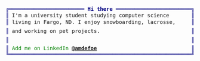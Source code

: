 <pre style="font-family:Menlo,'DejaVu Sans Mono',consolas,'Courier New',monospace"><span style="color: #000080; text-decoration-color: #000080">╔════════════════════════ </span><span style="color: #000080; text-decoration-color: #000080; font-weight: bold">Hi there</span><span style="color: #000080; text-decoration-color: #000080"> ════════════════════════╗</span> 🤓 Anthony DeFoe          
<span style="color: #000080; text-decoration-color: #000080">║</span> I'm a university student studying computer science       <span style="color: #000080; text-decoration-color: #000080">║</span> <span style="color: #008080; text-decoration-color: #008080">┣━━ </span>Projects      
<span style="color: #000080; text-decoration-color: #000080">║</span> living in Fargo, ND. I enjoy snowboarding, lacrosse,     <span style="color: #000080; text-decoration-color: #000080">║</span> <span style="color: #008080; text-decoration-color: #008080">┃   </span><span style="color: #008000; text-decoration-color: #008000">┣━━ </span>⭐ <a href="https://github.com/defoeam/Herd">Herd</a>            
<span style="color: #000080; text-decoration-color: #000080">║</span> and working on pet projects.                             <span style="color: #000080; text-decoration-color: #000080">║</span> <span style="color: #008080; text-decoration-color: #008080">┃   </span><span style="color: #008000; text-decoration-color: #008000">┣━━ </span>⭐ <a href="https://github.com/defoeam/Sigma4">Sigma4</a>    
<span style="color: #000080; text-decoration-color: #000080">║</span>                                                          <span style="color: #000080; text-decoration-color: #000080">║</span> <span style="color: #008080; text-decoration-color: #008080">┃   </span><span style="color: #008000; text-decoration-color: #008000">┗━━ </span>⭐ <a href="https://github.com/defoeam/MarketMock">MarketMock</a>          
<span style="color: #000080; text-decoration-color: #000080">║</span> <span style="color: #008000; text-decoration-color: #008000">Add me on LinkedIn </span><span style="color: #008000; text-decoration-color: #008000; font-weight: bold"><a href="https://linkedin.com/in/amdefoe">@amdefoe</a></span>                              <span style="color: #000080; text-decoration-color: #000080">║</span> <span style="color: #008080; text-decoration-color: #008080">┣━━ </span>🔧 Full-stack developer
<span style="color: #000080; text-decoration-color: #000080">╚══════════════════════════════════════════════════════════╝</span> <span style="color: #008080; text-decoration-color: #008080">┗━━ </span>📘 Full-time student            
</pre>
